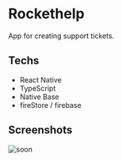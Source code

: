 
# Rockethelp

App for creating support tickets. 



## Techs

- React Native
- TypeScript
- Native Base
- fireStore / firebase




## Screenshots

![soon]()



